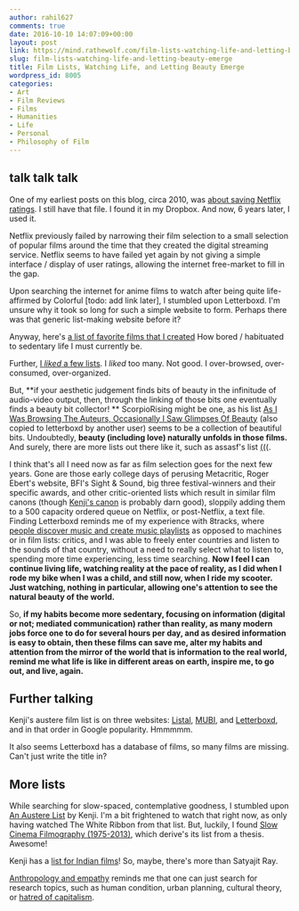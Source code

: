 ```yaml
---
author: rahil627
comments: true
date: 2016-10-10 14:07:09+00:00
layout: post
link: https://mind.rathewolf.com/film-lists-watching-life-and-letting-beauty-emerge/
slug: film-lists-watching-life-and-letting-beauty-emerge
title: Film Lists, Watching Life, and Letting Beauty Emerge
wordpress_id: 8005
categories:
- Art
- Film Reviews
- Films
- Humanities
- Life
- Personal
- Philosophy of Film
---
```


## talk talk talk


One of my earliest posts on this blog, circa 2010, was [about saving Netflix ratings](https://mind.rathewolf.com/save-your-netflix-ratings). I still have that file. I found it in my Dropbox. And now, 6 years later, I used it.

Netflix previously failed by narrowing their film selection to a small selection of popular films around the time that they created the digital streaming service. Netflix seems to have failed yet again by not giving a simple interface / display of user ratings, allowing the internet free-market to fill in the gap.

Upon searching the internet for anime films to watch after being quite life-affirmed by Colorful [todo: add link later], I stumbled upon Letterboxd. I'm unsure why it took so long for such a simple website to form. Perhaps there was that generic list-making website before it?

Anyway, here's [a list of favorite films that I created](https://letterboxd.com/rahil627/list/rahil627s-favorite-films/) How bored / habituated to sedentary life I must currently be.

Further, [I *liked* a few lists](https://letterboxd.com/rahil627/likes/lists/). I *liked* too many. Not good. I over-browsed, over-consumed, over-organized.

But, **if your aesthetic judgement finds bits of beauty in the infinitude of audio-video output, then, through the linking of those bits one eventually finds a beauty bit collector! ** ScorpioRising might be one, as his list [As I Was Browsing The Auteurs, Occasionally I Saw Glimpses Of Beauty](https://mubi.com/users/114842/lists) (also copied to letterboxd by another user) seems to be a collection of beautiful bits. Undoubtedly, **beauty (including love) naturally unfolds in those films.** And surely, there are more lists out there like it, such as assasf's list [(((](https://letterboxd.com/affasf/list/filmlist:392365/).

I think that's all I need now as far as film selection goes for the next few years. Gone are those early college days of perusing Metacritic, Roger Ebert's website, BFI's Sight & Sound, big three festival-winners and their specific awards, and other critic-oriented lists which result in similar film canons (though [Kenji's canon](https://letterboxd.com/kenji1/list/kenjis-canon/) is probably darn good), sloppily adding them to a 500 capacity ordered queue on Netflix, or post-Netflix, a text file. Finding Letterboxd reminds me of my experience with 8tracks, where [people discover music and create music playlists](https://mind.rathewolf.com/tools-for-organizing) as opposed to machines or in film lists: critics, and I was able to freely enter countries and listen to the sounds of that country, without a need to really select what to listen to, spending more time experiencing, less time searching. **Now I feel I can continue living life, watching reality at the pace of reality, as I did when I rode my bike when I was a child, and still now, when I ride my scooter. Just watching, nothing in particular, allowing one's attention to see the natural beauty of the world.**

So, **if my habits become more sedentary, focusing on information (digital or not; mediated communication) rather than reality, as many modern jobs force one to do for several hours per day, and as desired information is easy to obtain, then these films can save me, alter my habits and attention from the mirror of the world that is information to the real world, remind me what life is like in different areas on earth, inspire me, to go out, and live, again.**



## Further talking


Kenji's austere film list is on three websites: [Listal](http://www.listal.com/list/austere-films), [MUBI](https://mubi.com/lists/an-austere-list), and [Letterboxd](https://letterboxd.com/kenji1/list/an-austere-list/), and in that order in Google popularity. Hmmmmm.

It also seems Letterboxd has a database of films, so many films are missing. Can't just write the title in?



## More lists


While searching for slow-spaced, contemplative goodness, I stumbled upon [An Austere List](https://letterboxd.com/kenji1/list/an-austere-list/) by Kenji. I'm a bit frightened to watch that right now, as only having watched The White Ribbon from that list. But, luckily, I found [Slow Cinema Filmography (1975-2013)](https://letterboxd.com/iain_s/list/slow-cinema-filmography-1975-2013/), which derive's its list from a thesis. Awesome!

Kenji has a [ list for Indian films](https://letterboxd.com/kenji1/list/favourite-indian-films/)! So, maybe, there's more than Satyajit Ray.

[Anthropology and empathy](https://letterboxd.com/wu_yong/list/anthropology-and-empathy/) reminds me that one can just search for research topics, such as human condition, urban planning, cultural theory, or [hatred of capitalism](https://mubi.com/lists/hatred-of-capitalism).

